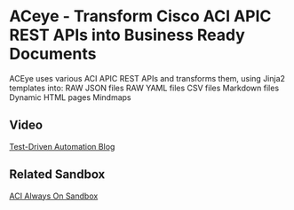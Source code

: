 ACeye - Transform Cisco ACI APIC REST APIs into Business Ready Documents
=====================================

ACEye uses various ACI APIC REST APIs and transforms them, using Jinja2 templates into:
RAW JSON files
RAW YAML files
CSV files
Markdown files
Dynamic HTML pages
Mindmaps

## Video

[Test-Driven Automation Blog](https://youtu.be/Hnb1TrpLu8I)

## Related Sandbox

[ACI Always On Sandbox](https://devnetsandbox.cisco.com/RM/Diagram/Index/18a514e8-21d4-4c29-96b2-e3c16b1ee62e?diagramType=Topology)
